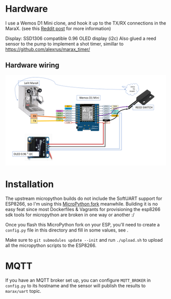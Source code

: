 # Hardware

I use a Wemos D1 Mini clone, and hook it up to the TX/RX connections in the MaraX. (see this [Reddit post](https://www.reddit.com/r/espresso/comments/hft5zv/data_visualisation_lelit_marax_mod/) for more information)

Display: SSD1306 compatible 0.96 OLED display (i2c)
Also glued a reed sensor to the pump to implement a shot timer, simillar to https://github.com/alexrus/marax_timer/

## Hardware wiring
![](../images/wiring.png)

# Installation

The upstream micropython builds do not include the SoftUART support for ESP8266, so I'm using this [MicroPython fork](https://github.com/MrJake222/micropython) meanwhile.
Building it is no easy feat since most Dockerfiles & Vagrants for provisioning the esp8266 sdk tools for micropython are broken in one way or another :/

Once you flash this MicroPython fork on your ESP, you'll need to create a `config.py` file in this directory and fill in some values, see [](config.py.template).

Make sure to `git submodules update --init` and run `./upload.sh` to upload all the micropython scripts to the ESP8266.

# MQTT

If you have an MQTT broker set up, you can configure `MQTT_BROKER` in `config.py` to its hostname and the sensor will publish the results to `marax/uart` topic.
